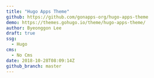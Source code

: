 ```yaml
---
title: "Hugo Apps Theme"
github: https://github.com/gonapps-org/hugo-apps-theme
demo: https://themes.gohugo.io/theme/hugo-apps-theme/
author: Byeonggon Lee
draft: true
ssg:
  - Hugo
cms:
  - No Cms
date: 2018-10-28T08:09:14Z
github_branch: master
---
```

